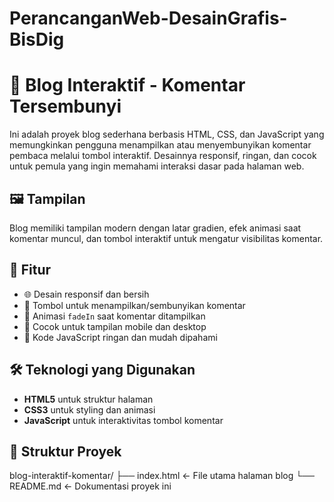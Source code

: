 # PerancanganWeb-DesainGrafis-BisDig

# 📘 Blog Interaktif - Komentar Tersembunyi

Ini adalah proyek blog sederhana berbasis HTML, CSS, dan JavaScript yang memungkinkan pengguna menampilkan atau menyembunyikan komentar pembaca melalui tombol interaktif. Desainnya responsif, ringan, dan cocok untuk pemula yang ingin memahami interaksi dasar pada halaman web.

## 🖼️ Tampilan
Blog memiliki tampilan modern dengan latar gradien, efek animasi saat komentar muncul, dan tombol interaktif untuk mengatur visibilitas komentar.

## 🚀 Fitur
- 🌐 Desain responsif dan bersih
- 💬 Tombol untuk menampilkan/sembunyikan komentar
- 🎨 Animasi `fadeIn` saat komentar ditampilkan
- 📱 Cocok untuk tampilan mobile dan desktop
- 🧠 Kode JavaScript ringan dan mudah dipahami

## 🛠️ Teknologi yang Digunakan
- **HTML5** untuk struktur halaman
- **CSS3** untuk styling dan animasi
- **JavaScript** untuk interaktivitas tombol komentar

## 📂 Struktur Proyek

blog-interaktif-komentar/
├── index.html ← File utama halaman blog
└── README.md ← Dokumentasi proyek ini
